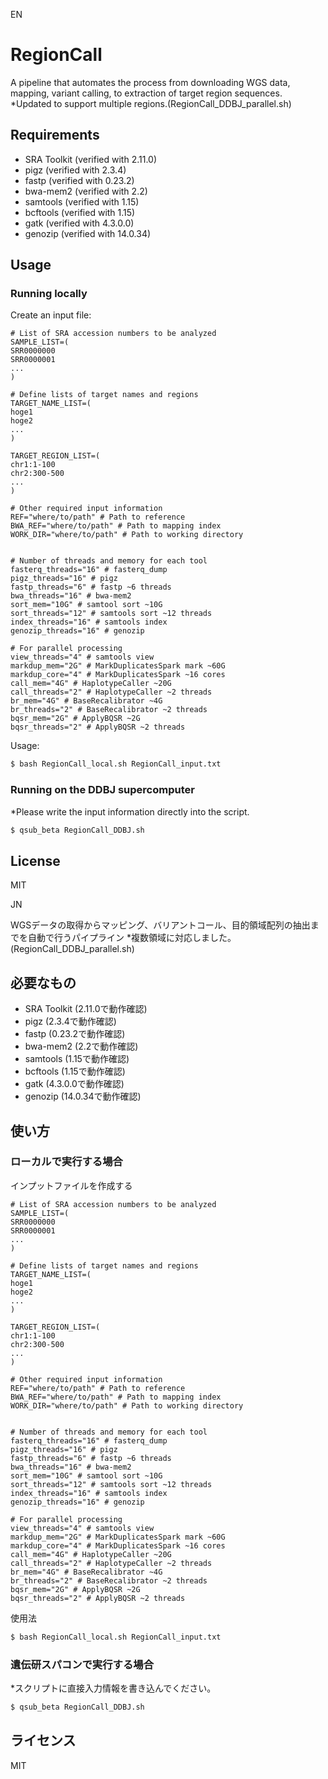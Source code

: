 EN
# RegionCall
A pipeline that automates the process from downloading WGS data, mapping, variant calling, to extraction of target region sequences.
*Updated to support multiple regions.(RegionCall_DDBJ_parallel.sh)
## Requirements
- SRA Toolkit (verified with 2.11.0)
- pigz (verified with 2.3.4)
- fastp (verified with 0.23.2)
- bwa-mem2 (verified with 2.2)
- samtools (verified with 1.15)
- bcftools (verified with 1.15)
- gatk (verified with 4.3.0.0)
- genozip (verified with 14.0.34)

## Usage
### Running locally
Create an input file:
```
# List of SRA accession numbers to be analyzed
SAMPLE_LIST=(
SRR0000000
SRR0000001
...
)

# Define lists of target names and regions
TARGET_NAME_LIST=(
hoge1
hoge2
...
)

TARGET_REGION_LIST=(
chr1:1-100
chr2:300-500
...
)

# Other required input information
REF="where/to/path" # Path to reference
BWA_REF="where/to/path" # Path to mapping index
WORK_DIR="where/to/path" # Path to working directory


# Number of threads and memory for each tool
fasterq_threads="16" # fasterq_dump
pigz_threads="16" # pigz
fastp_threads="6" # fastp ~6 threads
bwa_threads="16" # bwa-mem2
sort_mem="10G" # samtool sort ~10G
sort_threads="12" # samtools sort ~12 threads
index_threads="16" # samtools index
genozip_threads="16" # genozip

# For parallel processing
view_threads="4" # samtools view
markdup_mem="2G" # MarkDuplicatesSpark mark ~60G
markdup_core="4" # MarkDuplicatesSpark ~16 cores
call_mem="4G" # HaplotypeCaller ~20G
call_threads="2" # HaplotypeCaller ~2 threads
br_mem="4G" # BaseRecalibrator ~4G
br_threads="2" # BaseRecalibrator ~2 threads
bqsr_mem="2G" # ApplyBQSR ~2G
bqsr_threads="2" # ApplyBQSR ~2 threads
```

Usage:
```bash
$ bash RegionCall_local.sh RegionCall_input.txt
```

### Running on the DDBJ supercomputer
*Please write the input information directly into the script.
```bash
$ qsub_beta RegionCall_DDBJ.sh
```

## License
MIT


JN

WGSデータの取得からマッピング、バリアントコール、目的領域配列の抽出までを自動で行うパイプライン
*複数領域に対応しました。(RegionCall_DDBJ_parallel.sh)

## 必要なもの
- SRA Toolkit (2.11.0で動作確認)
- pigz (2.3.4で動作確認)
- fastp (0.23.2で動作確認)
- bwa-mem2 (2.2で動作確認)
- samtools (1.15で動作確認)
- bcftools (1.15で動作確認)
- gatk (4.3.0.0で動作確認)
- genozip (14.0.34で動作確認)

## 使い方
### ローカルで実行する場合
インプットファイルを作成する
```
# List of SRA accession numbers to be analyzed
SAMPLE_LIST=(
SRR0000000
SRR0000001
...
)

# Define lists of target names and regions
TARGET_NAME_LIST=(
hoge1
hoge2
...
)

TARGET_REGION_LIST=(
chr1:1-100
chr2:300-500
...
)

# Other required input information
REF="where/to/path" # Path to reference
BWA_REF="where/to/path" # Path to mapping index
WORK_DIR="where/to/path" # Path to working directory


# Number of threads and memory for each tool
fasterq_threads="16" # fasterq_dump
pigz_threads="16" # pigz
fastp_threads="6" # fastp ~6 threads
bwa_threads="16" # bwa-mem2
sort_mem="10G" # samtool sort ~10G
sort_threads="12" # samtools sort ~12 threads
index_threads="16" # samtools index
genozip_threads="16" # genozip

# For parallel processing
view_threads="4" # samtools view
markdup_mem="2G" # MarkDuplicatesSpark mark ~60G
markdup_core="4" # MarkDuplicatesSpark ~16 cores
call_mem="4G" # HaplotypeCaller ~20G
call_threads="2" # HaplotypeCaller ~2 threads
br_mem="4G" # BaseRecalibrator ~4G
br_threads="2" # BaseRecalibrator ~2 threads
bqsr_mem="2G" # ApplyBQSR ~2G
bqsr_threads="2" # ApplyBQSR ~2 threads
```

使用法
```bash
$ bash RegionCall_local.sh RegionCall_input.txt
```



### 遺伝研スパコンで実行する場合
*スクリプトに直接入力情報を書き込んでください。
```bash
$ qsub_beta RegionCall_DDBJ.sh
```

## ライセンス
MIT

